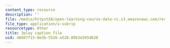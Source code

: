 ```yaml
---
content_type: resource
description: ''
file: /media/https%3A/open-learning-course-data-rc.s3.amazonaws.com/res-15-003-shaping-the-future-of-work-15-662x-spring-2016/480d7f150e3b5526a52889b3e595d620_d5chZ4A54DI.vtt
file_type: application/x-subrip
resourcetype: Other
title: 3play caption file
uid: 480d7f15-0e3b-5526-a528-89b3e595d620
---
```

